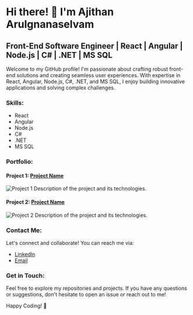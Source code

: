 <!-- Replace the placeholders with your information -->

# Hi there! 👋 I'm Ajithan Arulgnanaselvam

## Front-End Software Engineer | React | Angular | Node.js | C# | .NET | MS SQL

Welcome to my GitHub profile! I'm passionate about crafting robust front-end solutions and creating seamless user experiences. With expertise in React, Angular, Node.js, C#, .NET, and MS SQL, I enjoy building innovative applications and solving complex challenges.

### Skills:

- React
- Angular
- Node.js
- C#
- .NET
- MS SQL

### Portfolio:

#### Project 1: [Project Name](link-to-project-repo)
![Project 1](project-1-screenshot.png)
Description of the project and its technologies.

#### Project 2: [Project Name](link-to-project-repo)
![Project 2](project-2-screenshot.png)
Description of the project and its technologies.

### Contact Me:

Let's connect and collaborate! You can reach me via:

- [LinkedIn](link-to-your-linkedin)
- [Email](mailto:franklin.ajithan@gmail.com)

### Get in Touch:

Feel free to explore my repositories and projects. If you have any questions or suggestions, don't hesitate to open an issue or reach out to me!

Happy Coding! 🚀
